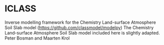 # ICLASS
Inverse modelling framework for the Chemistry Land-surface Atmosphere Soil Slab model (https://github.com/classmodel/modelpy)
The Chemistry Land-surface Atmosphere Soil Slab model included here is slightly adapted.
Peter Bosman and Maarten Krol

